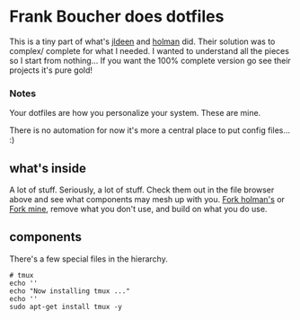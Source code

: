 # Frank Boucher does dotfiles

This is a tiny part of what's [jldeen](https://github.com/jldeen/dotfiles) and [holman](https://github.com/holman/dotfiles) did. Their solution was to complex/ complete for what I needed. I wanted to understand all the pieces so I start from nothing... If you want the 100% complete version go see their projects it's pure gold!


### Notes
Your dotfiles are how you personalize your system. These are mine.

There is no automation for now it's more a central place to put config files... :)

## what's inside

A lot of stuff. Seriously, a lot of stuff. Check them out in the file browser
above and see what components may mesh up with you.
[Fork holman's](https://github.com/holman/dotfiles/fork) or [Fork mine](htps://github.com/jldeen/dotfiles/fork), remove what you don't
use, and build on what you do use.

## components

There's a few special files in the hierarchy.



```
# tmux
echo ''
echo "Now installing tmux ..."
echo ''
sudo apt-get install tmux -y
```